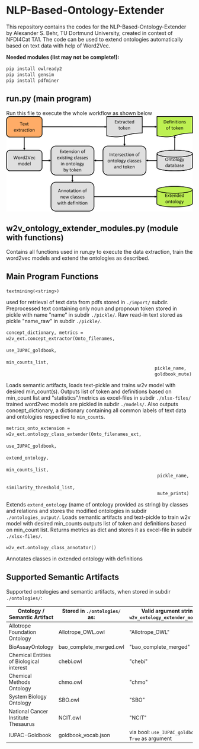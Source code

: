 # NLP-Based-Ontology-Extender
This repository contains the codes for the NLP-Based-Ontology-Extender by Alexander S. Behr, TU Dortmund University, created in context of NFDI4Cat TA1. 
The code can be used to extend ontologies automatically based on text data with help of Word2Vec.

**Needed modules (list may not be complete!):**

```
pip install owlready2
pip install gensim
pip install pdfminer
```

## run.py (main program)
Run this file to execute the whole workflow as shown below
![Program Scheme](image/Code_workflow.png?raw=true "scheme of overall workflow executed by running run.py")


## w2v_ontology_extender_modules.py (module with functions)
Contains all functions used in run.py to execute the data extraction, train the word2vec models and extend the ontologies as described.

## Main Program Functions
```
textmining(<string>)
```
used for retrieval of text data from pdfs stored in `./import/` subdir. Preprocessed text containing only noun and propnoun token stored in pickle with name "name" in subdir `./pickle/`.
Raw read-in text stored as pickle "name_raw" in subdir `./pickle/`.

```
concept_dictionary, metrics = w2v_ext.concept_extractor(Onto_filenames,
                                                        use_IUPAC_goldbook,
                                                        min_counts_list,
                                                        pickle_name,
                                                        goldbook_mute)
```
Loads semantic artifacts, loads text-pickle and trains w2v model with desired min_count(s). Outputs list of token and definitions based on min_count list and "statistics"/metrics as excel-files in subdir `./xlsx-files/` trained word2vec models are pickled in subdir `./models/`.
Also outputs concept_dictionary, a dictionary containing all common labels of text data and ontologies respective to `min_count`s.

```
metrics_onto_extension = w2v_ext.ontology_class_extender(Onto_filenames_ext,
                                                         use_IUPAC_goldbook,
                                                         extend_ontology,
                                                         min_counts_list,
                                                         pickle_name,
                                                         similarity_threshold_list,
                                                         mute_prints)
```
Extends `extend_ontology` (name of ontology provided as string) by classes and relations and stores the modified ontologies in subdir `./ontologies_output/`. 
Loads semantic artifacts and text-pickle to train w2v model with desired min_counts outputs list of token and definitions based on min_count list. 
Returns metrics as dict and stores it as excel-file in subdir `./xlsx-files/`.

```
w2v_ext.ontology_class_annotator()
```
Annotates classes in extended ontology with definitions


## Supported Semantic Artifacts

Supported ontologies and semantic artifacts, when stored in subdir `./ontologies/`:

| Ontology / Semantic Artifact | Stored in `./ontologies/` as: | Valid argument string in `w2v_ontology_extender_modules.py`|
| ---------------------------- | ----------------------------- |----------------------------------------------------------------------|
| Allotrope Foundation Ontology| Allotrope_OWL.owl             | "Allotrope_OWL"|
| BioAssayOntology             | bao_complete_merged.owl       | "bao_complete_merged" |
| Chemical Entities of Biological interest | chebi.owl | "chebi" |
| Chemical Methods Ontology | chmo.owl | "chmo" |
| System Biology Ontology | SBO.owl | "SBO" |
| National Cancer Institute Thesaurus| NCIT.owl | "NCIT"|
| IUPAC-Goldbook| goldbook_vocab.json | via bool: `use_IUPAC_goldbook = True` as argument|
